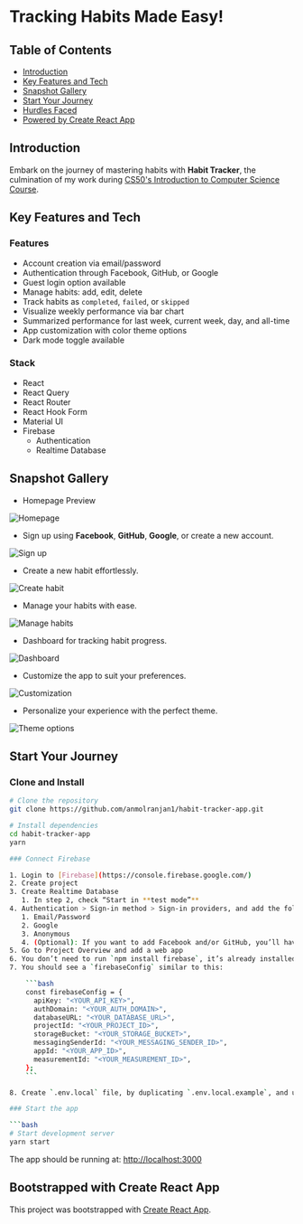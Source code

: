 # Tracking Habits Made Easy!

## Table of Contents

- [Introduction](#about)
- [Key Features and Tech](#features-and-stack)
- [Snapshot Gallery](#screenshots)
- [Start Your Journey](#getting-started)
- [Hurdles Faced](#challenges)
- [Powered by Create React App](#bootstrapped-with-create-react-app)

## Introduction

Embark on the journey of mastering habits with **Habit Tracker**, the culmination of my work during [CS50's Introduction to Computer Science Course](https://www.edx.org/course/cs50s-introduction-to-computer-science).

## Key Features and Tech

### Features
- Account creation via email/password
- Authentication through Facebook, GitHub, or Google
- Guest login option available
- Manage habits: add, edit, delete
- Track habits as `completed`, `failed`, or `skipped`
- Visualize weekly performance via bar chart
- Summarized performance for last week, current week, day, and all-time
- App customization with color theme options
- Dark mode toggle available

### Stack

* React
* React Query
* React Router
* React Hook Form
* Material UI
* Firebase
  * Authentication
  * Realtime Database
  
## Snapshot Gallery

- Homepage Preview

![Homepage](screenshots/landing.png)

- Sign up using **Facebook**, **GitHub**, **Google**, or create a new account.

![Sign up](screenshots/sign-up.png)

- Create a new habit effortlessly.

![Create habit](screenshots/add-habit.png)

- Manage your habits with ease.

![Manage habits](screenshots/manage-habits.png)

- Dashboard for tracking habit progress.

![Dashboard](screenshots/dashboard.png)

- Customize the app to suit your preferences.

![Customization](screenshots/settings.png)

- Personalize your experience with the perfect theme.

![Theme options](screenshots/layout-theme.png)

## Start Your Journey

### Clone and Install

```bash
# Clone the repository
git clone https://github.com/anmolranjan1/habit-tracker-app.git

# Install dependencies
cd habit-tracker-app
yarn

### Connect Firebase

1. Login to [Firebase](https://console.firebase.google.com/)
2. Create project
3. Create Realtime Database
   1. In step 2, check “Start in **test mode”**
4. Authentication > Sign-in method > Sign-in providers, and add the following:
   1. Email/Password
   2. Google
   3. Anonymous
   4. (Optional): If you want to add Facebook and/or GitHub, you’ll have to get Client IDs and secrets from these services
5. Go to Project Overview and add a web app
6. You don’t need to run `npm install firebase`, it’s already installed
7. You should see a `firebaseConfig` similar to this:

    ```bash
    const firebaseConfig = {
      apiKey: "<YOUR_API_KEY>",
      authDomain: "<YOUR_AUTH_DOMAIN>",
      databaseURL: "<YOUR_DATABASE_URL>",
      projectId: "<YOUR_PROJECT_ID>",
      storageBucket: "<YOUR_STORAGE_BUCKET>",
      messagingSenderId: "<YOUR_MESSAGING_SENDER_ID>",
      appId: "<YOUR_APP_ID>",
      measurementId: "<YOUR_MEASUREMENT_ID>",
    };
    ```

8. Create `.env.local` file, by duplicating `.env.local.example`, and use config above to fill it out

### Start the app

```bash
# Start development server
yarn start
```
The app should be running at: [http://localhost:3000](http://localhost:3000/)

## Bootstrapped with Create React App

This project was bootstrapped with [Create React App](https://github.com/facebook/create-react-app).